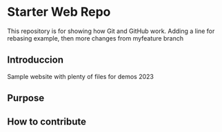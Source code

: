 # Starter Web Repo

This repository is for showing how Git and GitHub work.
Adding a line for rebasing example, then more changes 
from myfeature branch

## Introduccion

Sample website with plenty of files for demos
2023

## Purpose

## How to contribute
